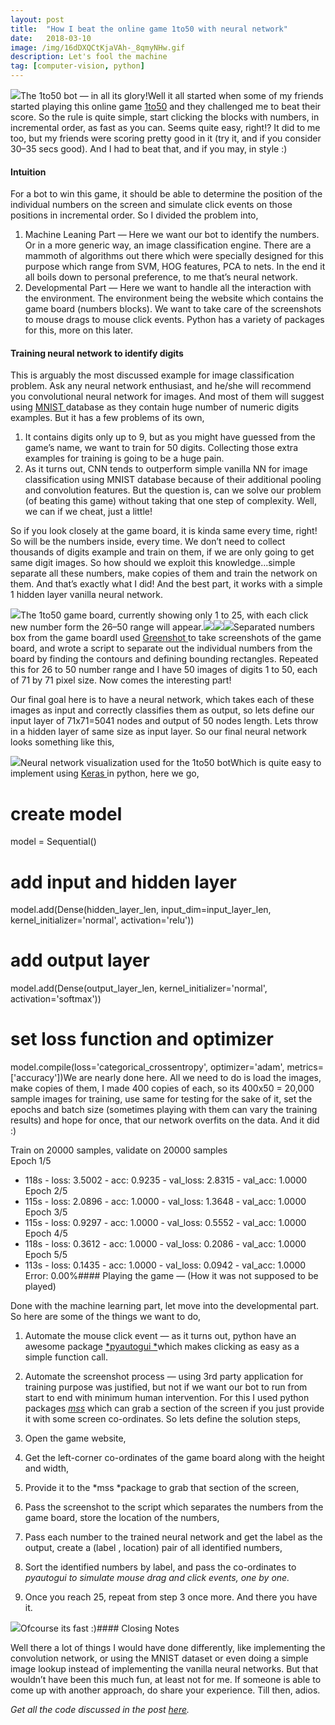 ```yaml
---
layout:	post
title:	"How I beat the online game 1to50 with neural network"
date:	2018-03-10
image: /img/16dDXQCtKjaVAh-_8qmyNHw.gif
description: Let's fool the machine
tag: [computer-vision, python]
---
```


  ![](/img/16dDXQCtKjaVAh-_8qmyNHw.gif)The 1to50 bot — in all its glory!Well it all started when some of my friends started playing this online game [1to50](http://zzzscore.com/1to50) and they challenged me to beat their score. So the rule is quite simple, start clicking the blocks with numbers, in incremental order, as fast as you can. Seems quite easy, right!? It did to me too, but my friends were scoring pretty good in it (try it, and if you consider 30–35 secs good). And I had to beat that, and if you may, in style :)

#### Intuition

For a bot to win this game, it should be able to determine the position of the individual numbers on the screen and simulate click events on those positions in incremental order. So I divided the problem into,

1. Machine Leaning Part — Here we want our bot to identify the numbers. Or in a more generic way, an image classification engine. There are a mammoth of algorithms out there which were specially designed for this purpose which range from SVM, HOG features, PCA to nets. In the end it all boils down to personal preference, to me that’s neural network.
2. Developmental Part — Here we want to handle all the interaction with the environment. The environment being the website which contains the game board (numbers blocks). We want to take care of the screenshots to mouse drags to mouse click events. Python has a variety of packages for this, more on this later.
#### Training neural network to identify digits

This is arguably the most discussed example for image classification problem. Ask any neural network enthusiast, and he/she will recommend you convolutional neural network for images. And most of them will suggest using [MNIST ](http://yann.lecun.com/exdb/mnist/)database as they contain huge number of numeric digits examples. But it has a few problems of its own,

1. It contains digits only up to 9, but as you might have guessed from the game’s name, we want to train for 50 digits. Collecting those extra examples for training is going to be a huge pain.
2. As it turns out, CNN tends to outperform simple vanilla NN for image classification using MNIST database because of their additional pooling and convolution features.
But the question is, can we solve our problem (of beating this game) without taking that one step of complexity. Well, we can if we cheat, just a little!

So if you look closely at the game board, it is kinda same every time, right! So will be the numbers inside, every time. We don’t need to collect thousands of digits example and train on them, if we are only going to get same digit images. So how should we exploit this knowledge…simple separate all these numbers, make copies of them and train the network on them. And that’s exactly what I did! And the best part, it works with a simple 1 hidden layer vanilla neural network.

![](/img/1FJhRvJxgFYWU0an030Dk4Q.png)The 1to50 game board, currently showing only 1 to 25, with each click new number form the 26–50 range will appear.![](/img/1bDYtqmHItmdmxEe6g7xD8w.png)![](/img/1q05hAYmGfsJN2oY5MpWeXg.png)![](/img/1rAwN39hdUkuU1-KzIj-wFQ.png)Separated numbers box from the game boardI used [Greenshot ](http://getgreenshot.org/)to take screenshots of the game board, and wrote a script to separate out the individual numbers from the board by finding the contours and defining bounding rectangles. Repeated this for 26 to 50 number range and I have 50 images of digits 1 to 50, each of 71 by 71 pixel size. Now comes the interesting part!

Our final goal here is to have a neural network, which takes each of these images as input and correctly classifies them as output, so lets define our input layer of 71x71=5041 nodes and output of 50 nodes length. Lets throw in a hidden layer of same size as input layer. So our final neural network looks something like this,

![](/img/1tq4VG7v1g9oRMKFWR7_CAw.png)Neural network visualization used for the 1to50 botWhich is quite easy to implement using [Keras ](https://keras.io/)in python, here we go,

# create model  
model = Sequential()  
# add input and hidden layer   
model.add(Dense(hidden\_layer\_len, input\_dim=input\_layer\_len, kernel\_initializer='normal', activation='relu'))  
# add output layer  
model.add(Dense(output\_layer\_len, kernel\_initializer='normal', activation='softmax'))  
# set loss function and optimizer  
model.compile(loss='categorical\_crossentropy', optimizer='adam', metrics=['accuracy'])We are nearly done here. All we need to do is load the images, make copies of them, I made 400 copies of each, so its 400x50 = 20,000 sample images for training, use same for testing for the sake of it, set the epochs and batch size (sometimes playing with them can vary the training results) and hope for once, that our network overfits on the data. And it did :)

Train on 20000 samples, validate on 20000 samples  
Epoch 1/5  
 - 118s - loss: 3.5002 - acc: 0.9235 - val\_loss: 2.8315 - val\_acc: 1.0000  
Epoch 2/5  
 - 115s - loss: 2.0896 - acc: 1.0000 - val\_loss: 1.3648 - val\_acc: 1.0000  
Epoch 3/5  
 - 115s - loss: 0.9297 - acc: 1.0000 - val\_loss: 0.5552 - val\_acc: 1.0000  
Epoch 4/5  
 - 118s - loss: 0.3612 - acc: 1.0000 - val\_loss: 0.2086 - val\_acc: 1.0000  
Epoch 5/5  
 - 113s - loss: 0.1435 - acc: 1.0000 - val\_loss: 0.0942 - val\_acc: 1.0000  
Error: 0.00%#### Playing the game — (How it was not supposed to be played)

Done with the machine learning part, let move into the developmental part. So here are some of the things we want to do,

1. Automate the mouse click event — as it turns out, python have an awesome package [*pyautogui *](http://pyautogui.readthedocs.io/en/latest/)which makes clicking as easy as a simple function call.
2. Automate the screenshot process — using 3rd party application for training purpose was justified, but not if we want our bot to run from start to end with minimum human intervention. For this I used python packages [*mss*](http://python-mss.readthedocs.io/) which can grab a section of the screen if you just provide it with some screen co-ordinates.
So lets define the solution steps,

1. Open the game website,
2. Get the left-corner co-ordinates of the game board along with the height and width,
3. Provide it to the *mss *package to grab that section of the screen,
4. Pass the screenshot to the script which separates the numbers from the game board, store the location of the numbers,
5. Pass each number to the trained neural network and get the label as the output, create a (label , location) pair of all identified numbers,
6. Sort the identified numbers by label, and pass the co-ordinates to *pyautogui *to simulate mouse drag and click events*, *one by one*.*
7. Once you reach 25, repeat from step 3 once more.
And there you have it.

![](/img/1F0AMffNZOY9wo-2JXoqUHw.png)Ofcourse its fast :)#### Closing Notes

Well there a lot of things I would have done differently, like implementing the convolution network, or using the MNIST dataset or even doing a simple image lookup instead of implementing the vanilla neural networks. But that wouldn’t have been this much fun, at least not for me. If someone is able to come up with another approach, do share your experience. Till then, adios.

*Get all the code discussed in the post *[*here*](https://github.com/imohitmayank/1to50_bot)*.*

  